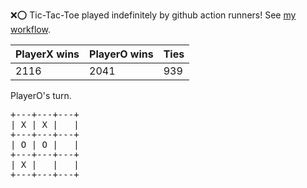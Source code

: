 :x::o: Tic-Tac-Toe played indefinitely by github action runners! See [my workflow](.github/workflows/play.yaml).

|PlayerX wins|PlayerO wins|Ties|
|-|-|-|
|2116|2041|939|

PlayerO's turn.

<pre>
+---+---+---+
| X | X |   |
+---+---+---+
| O | O |   |
+---+---+---+
| X |   |   |
+---+---+---+
</pre>